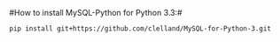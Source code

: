 #How to install MySQL-Python for Python 3.3:#
```
pip install git+https://github.com/clelland/MySQL-for-Python-3.git
```
